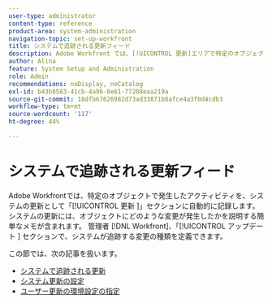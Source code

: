 ```yaml
---
user-type: administrator
content-type: reference
product-area: system-administration
navigation-topic: set-up-workfront
title: システムで追跡される更新フィード
description: Adobe Workfront では、[!UICONTROL 更新]エリアで特定のオブジェクトに対して行われるアクティビティをログに記録します。システム更新には、オブジェクトに発生した変更の種類を説明する簡単なメモが含まれています。 [!DNL Workfront]  管理者は、「更新 [!UICONTROL  セクションで、システムが追跡する変更の種類を定義でき ] す。
author: Alina
feature: System Setup and Administration
role: Admin
recommendations: noDisplay, noCatalog
exl-id: b43b8583-41cb-4a96-8e61-77208eaa219a
source-git-commit: 18dfb67626982d73ad33871b8afce4a3f0d4cdb3
workflow-type: tm+mt
source-wordcount: '117'
ht-degree: 44%

---
```


# システムで追跡される更新フィード

<!--Audited: April, 2024-->

Adobe Workfrontでは、特定のオブジェクトで発生したアクティビティを、システムの更新として「[!UICONTROL  更新 ]」セクションに自動的に記録します。 システムの更新には、オブジェクトにどのような変更が発生したかを説明する簡単なメモが含まれます。 管理者 [!DNL Workfront]、「[!UICONTROL  アップデート ] セクションで、システムが追跡する変更の種類を定義できます。

この節では、次の記事を扱います。

* [システムで追跡される更新](../../../administration-and-setup/set-up-workfront/system-tracked-update-feeds/system-tracked-update-feeds.md)
* [システム更新の設定](../../../administration-and-setup/set-up-workfront/system-tracked-update-feeds/configure-system-updates.md)
* [ユーザー更新の環境設定の指定](../../../administration-and-setup/set-up-workfront/system-tracked-update-feeds/configure-preferences-user-updates.md)
